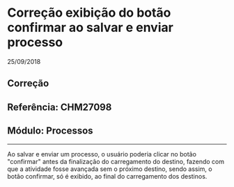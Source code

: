 # Correção exibição do botão confirmar ao salvar e enviar processo
25/09/2018
## Correção
## Referência: CHM27098
## Módulo: Processos
***

Ao salvar e enviar um processo, o usuário poderia clicar no botão "confirmar" antes da finalização do carregamento do destino, fazendo com que a atividade fosse avançada sem o próximo destino, sendo assim, o botão confirmar, só é exibido, ao final do carregamento dos destinos.